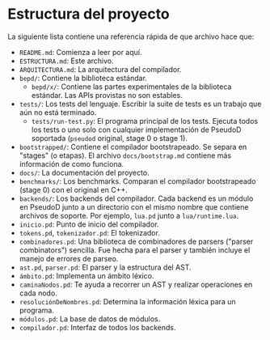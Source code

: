# Estructura del proyecto #

La siguiente lista contiene una referencia rápida de que archivo hace que:

- `README.md`: Comienza a leer por aquí.
- `ESTRUCTURA.md`: Este archivo.
- `ARQUITECTURA.md`: La arquitectura del compilador.
- `bepd/`: Contiene la biblioteca estándar.
  - `bepd/x/`: Contiene las partes experimentales de la biblioteca
    estándar. Las APIs provistas no son estables.
- `tests/`: Los tests del lenguaje. Escribir la suite de tests es un trabajo
  que aún no está terminado.
  - `tests/run-test.py`: El programa principal de los tests. Ejecuta todos los
    tests o uno solo con cualquier implementación de PseudoD soportada
    (`pseudod` original, stage 0 o stage 1).
- `bootstrapped/`: Contiene el compilador bootstrapeado. Se separa en "stages"
  (o etapas). El archivo `docs/bootstrap.md` contiene más información de como
  funciona.
- `docs/`: La documentación del proyecto.
- `benchmarks/`: Los benchmarks. Comparan el compilador bootstrapeado (stage 0)
  con el original en C++.
- `backends/`: Los backends del compilador. Cada backend es un módulo en
  PseudoD junto a un directorio con el mismo nombre que contiene archivos de
  soporte. Por ejemplo, `lua.pd` junto a `lua/runtime.lua`.
- `inicio.pd`: Punto de inicio del compilador.
- `tokens.pd`, `tokenizador.pd`: El tokenizador.
- `combinadores.pd`: Una biblioteca de combinadores de parsers ("parser
  combinators") sencilla. Fue hecha para el parser y también incluye el manejo
  de errores de parseo.
- `ast.pd`, `parser.pd`: El parser y la estructura del AST.
- `ámbito.pd`: Implementa un ámbito léxico.
- `caminaNodos.pd`: Te ayuda a recorrer un AST y realizar operaciones en cada
  nodo.
- `resoluciónDeNombres.pd`: Determina la información léxica para un programa.
- `módulos.pd`: La base de datos de módulos.
- `compilador.pd`: Interfaz de todos los backends.
